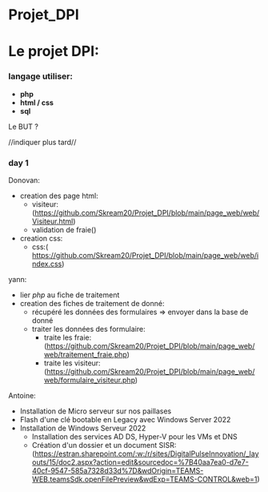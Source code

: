 # Projet_DPI

<h1>Le projet DPI:</h1>

<h3>langage utiliser:</h3>

- **php**
- **html / css**
- **sql**

Le BUT ?

//indiquer plus tard//

<h3>day 1</h3>

Donovan:
- creation des page html:
    - visiteur: (https://github.com/Skream20/Projet_DPI/blob/main/page_web/web/Visiteur.html)
    - validation de fraie()
- creation css:
    - css:( https://github.com/Skream20/Projet_DPI/blob/main/page_web/web/index.css)

yann:

- lier *php* au fiche de traitement 
- creation des fiches de traitement de donné:
    - récupéré les données des formulaires => envoyer dans la base de donné
    - traiter les données des formulaire:
      - traite les fraie: (https://github.com/Skream20/Projet_DPI/blob/main/page_web/web/traitement_fraie.php)
      - traite les visiteur: (https://github.com/Skream20/Projet_DPI/blob/main/page_web/web/formulaire_visiteur.php)

Antoine:

- Installation de Micro serveur sur nos paillases
- Flash d'une clé bootable en Legacy avec Windows Server 2022
- Installation de Windows Serveur 2022
  - Installation des services AD DS, Hyper-V pour les VMs et DNS
  - Création d'un dossier et un document SISR: (https://estran.sharepoint.com/:w:/r/sites/DigitalPulseInnovation/_layouts/15/doc2.aspx?action=edit&sourcedoc=%7B40aa7ea0-d7e7-40cf-9547-585a7328d33d%7D&wdOrigin=TEAMS-WEB.teamsSdk.openFilePreview&wdExp=TEAMS-CONTROL&web=1)
